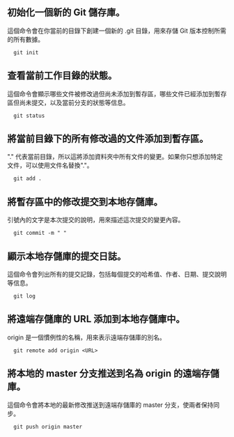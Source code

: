 ## 初始化一個新的 Git 儲存庫。  
這個命令會在你當前的目錄下創建一個新的 .git 目錄，用來存儲 Git 版本控制所需的所有數據。

      git init  

## 查看當前工作目錄的狀態。  
這個命令會顯示哪些文件被修改過但尚未添加到暫存區，哪些文件已經添加到暫存區但尚未提交，以及當前分支的狀態等信息。  

      git status  

## 將當前目錄下的所有修改過的文件添加到暫存區。  
"." 代表當前目錄，所以這將添加資料夾中所有文件的變更。如果你只想添加特定文件，可以使用文件名替換"."。  

      git add .  

## 將暫存區中的修改提交到本地存儲庫。  
引號內的文字是本次提交的說明，用來描述這次提交的變更內容。  

      git commit -m " "  

## 顯示本地存儲庫的提交日誌。  
這個命令會列出所有的提交記錄，包括每個提交的哈希值、作者、日期、提交說明等信息。  

      git log  

## 將遠端存儲庫的 URL 添加到本地存儲庫中。  
origin 是一個慣例性的名稱，用來表示遠端存儲庫的別名。  

      git remote add origin <URL>  

## 將本地的 master 分支推送到名為 origin 的遠端存儲庫。  
這個命令會將本地的最新修改推送到遠端存儲庫的 master 分支，使兩者保持同步。  

      git push origin master  
